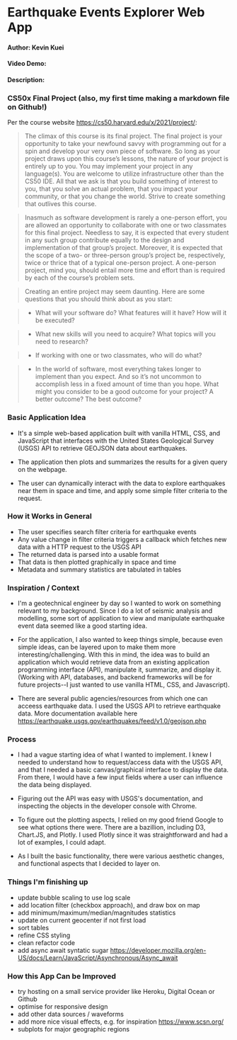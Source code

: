 # Earthquake Events Explorer Web App

#### Author: Kevin Kuei
#### Video Demo: <URL HERE>
#### Description: 

### CS50x Final Project (also, my first time making a markdown file on Github!)

Per the course website <https://cs50.harvard.edu/x/2021/project/>:

>The climax of this course is its final project. The final project is your opportunity to take your newfound savvy with programming out for a spin and develop your very own piece of software. So long as your project draws upon this course’s lessons, the nature of your project is entirely up to you. You may implement your project in any language(s). You are welcome to utilize infrastructure other than the CS50 IDE. All that we ask is that you build something of interest to you, that you solve an actual problem, that you impact your community, or that you change the world. Strive to create something that outlives this course.

>Inasmuch as software development is rarely a one-person effort, you are allowed an opportunity to collaborate with one or two classmates for this final project. Needless to say, it is expected that every student in any such group contribute equally to the design and implementation of that group’s project. Moreover, it is expected that the scope of a two- or three-person group’s project be, respectively, twice or thrice that of a typical one-person project. A one-person project, mind you, should entail more time and effort than is required by each of the course’s problem sets.

>Creating an entire project may seem daunting. Here are some questions that you should think about as you start:

  > * What will your software do? What features will it have? How will it be executed?

  > * What new skills will you need to acquire? What topics will you need to research?

  > * If working with one or two classmates, who will do what?

  > * In the world of software, most everything takes longer to implement than you expect. And so it’s not uncommon to accomplish less in a fixed amount of time than you hope. What might you consider to be a good outcome for your project? A better outcome? The best outcome?


### Basic Application Idea

* It's a simple web-based application built with vanilla HTML, CSS, and JavaScript that interfaces with the United States Geological Survey (USGS) API to retrieve GEOJSON data about earthquakes. 

* The application then plots and summarizes the results for a given query on the webpage. 

* The user can dynamically interact with the data to explore earthquakes near them in space and time, and apply some simple filter criteria to the request.

### How it Works in General

* The user specifies search filter criteria for earthquake events
* Any value change in filter criteria triggers a callback which fetches new data with a HTTP request to the USGS API
* The returned data is parsed into a usable format
* That data is then plotted graphically in space and time
* Metadata and summary statistics are tabulated in tables

### Inspiration / Context

* I'm a geotechnical engineer by day so I wanted to work on something relevant to my background. Since I do a lot of seismic analysis and modelling, some sort of application to view and manipulate earthquake event data seemed like a good starting idea.

* For the application, I also wanted to keep things simple, because even simple ideas, can be layered upon to make them more interesting/challenging. With this in mind, the idea was to build an application which would retrieve data from an existing application programming interface (API), manipulate it, summarize, and display it. (Working with API, databases, and backend frameworks will be for future projects--I just wanted to use vanilla HTML, CSS, and Javascript).

* There are several public agencies/resources from which one can acceess earthquake data. I used the USGS API to retrieve earthquake data. More documentation available here <https://earthquake.usgs.gov/earthquakes/feed/v1.0/geojson.php>

### Process

* I had a vague starting idea of what I wanted to implement. I knew I needed to understand how to request/access data with the USGS API, and that I needed a basic canvas/graphical interface to display the data. From there, I would have a few input fields where a user can influence the data being displayed.

* Figuring out the API was easy with USGS's documentation, and inspecting the objects in the developer console with Chrome. 

* To figure out the plotting aspects, I relied on my good friend Google to see what options there were. There are a bazillion, including D3, Chart.JS, and Plotly. I used Plotly since it was straightforward and had a lot of examples, I could adapt.

* As I built the basic functionality, there were various aesthetic changes, and functional aspects that I decided to layer on. 


### Things I'm finishing up

* update bubble scaling to use log scale
* add location filter (checkbox approach), and draw box on map
* add minimum/maximum/median/magnitudes statistics
* update on current geocenter if not first load
* sort tables
* refine CSS styling
* clean refactor code
* add async await syntatic sugar <https://developer.mozilla.org/en-US/docs/Learn/JavaScript/Asynchronous/Async_await>


### How this App Can be Improved 

* try hosting on a small service provider like Heroku, Digital Ocean or Github
* optimise for responsive design
* add other data sources / waveforms
* add more nice visual effects, e.g. for inspiration <https://www.scsn.org/>
* subplots for major geographic regions
